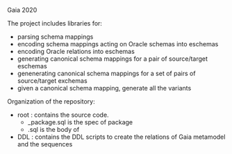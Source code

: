Gaia 2020

The project includes libraries for:
  - parsing schema mappings
  - encoding schema mappings acting on Oracle schemas into eschemas
  - encoding Oracle relations into eschemas
  - generating canonical schema mappings for a pair of source/target eschemas
  - genenerating canonical schema mappings for a set of pairs of source/target exchemas
  - given a canonical schema mapping, generate all the variants
  
Organization of the repository:
  - root : contains the source code.
    - <package>_package.sql is the spec of package <package>
    - <package>.sql is the body of <package>
  - DDL : contains the DDL scripts to create the relations of Gaia metamodel and the sequences
  
